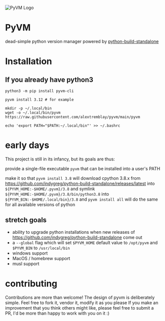 ![PyVM Logo](logo.png)

# PyVM
dead-simple python version manager powered by [python-build-standalone](https://github.com/indygreg/python-build-standalone)

# Installation

## If you already have python3

```console
python3 -m pip install pyvm-cli

pyvm install 3.12 # for example
```



```console
mkdir -p ~/.local/bin
wget -o ~/.local/bin/pyvm https://raw.githubusercontent.com/alextremblay/pyvm/main/pyvm

echo 'export PATH="$PATH:~/.local/bin"' >> ~/.bashrc
```

# early days
This project is still in its infancy, but its goals are thus:

provide a single-file executable `pyvm` that can be installed into a user's PATH

make it so that `pyvm install 3.8` will download cpython 3.8.x from https://github.com/indygreg/python-build-standalone/releases/latest
into `${PYVM_HOME:-$HOME/.pyvm}/3.8` and symlink `${PYVM_HOME:-$HOME/.pyvm}/3.8/bin/python3.8` into `${PYVM_BIN:-$HOME/.local/bin}/3.8`
and `pyvm install all` will do the same for all available versions of python

## stretch goals
- ability to upgrade python installations when new releases of https://github.com/indygreg/python-build-standalone come out
- a `--global` flag which will set `$PYVM_HOME` default value to `/opt/pyvm` and `$PYVM_BIN` to `/usr/local/bin`
- windows support
- MacOS / homebrew support
- musl support

# contributing
Contributions are more than welcome! The design of pyvm is deliberately simple. Feel free to fork it, vendor it, modify it as you please
If you make an improvement that you think others might like, please feel free to submit a PR, I'd be more than happy to work with you on it :)
